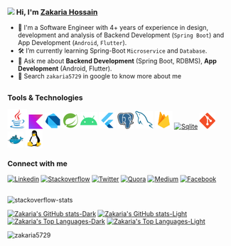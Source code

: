 ###  <img src="https://media.giphy.com/media/hvRJCLFzcasrR4ia7z/giphy.gif" width="2%"> Hi, I'm <a href="https://github.com/zakaria5729"> Zakaria Hossain </a>

- 🌱 I'm a Software Engineer with 4+ years of experience in design, development and analysis of Backend Development (``Spring Boot``) and App Development (``Android``, ``Flutter``).
- 🛠️ I’m currently learning Spring-Boot ``Microservice`` and ``Database``.
- 💬 Ask me about **Backend Development** (Spring Boot, RDBMS), **App Development** (Android, Flutter).
- 🔎 Search ``zakaria5729`` in google to know more about me

##
### Tools & Technologies
<a href="https://www.java.com" target="_blank"> <img height="44" src="https://raw.githubusercontent.com/devicons/devicon/master/icons/java/java-original.svg" alt="Java" /></a>
<a href="https://kotlinlang.org" target="_blank"><img height="32" src="https://raw.githubusercontent.com/github/explore/80688e429a7d4ef2fca1e82350fe8e3517d3494d/topics/kotlin/kotlin.png" alt="Kotlin" /></a>
<a href="https://dart.dev" target="_blank"><img height="36" src="https://raw.githubusercontent.com/github/explore/80688e429a7d4ef2fca1e82350fe8e3517d3494d/topics/dart/dart.png" alt="Dart" /></a>
<a href="https://spring.io/projects/spring-boot" target="_blank"><img height="36" src="https://raw.githubusercontent.com/github/explore/80688e429a7d4ef2fca1e82350fe8e3517d3494d/topics/spring-boot/spring-boot.png" alt="Spring Boot" /></a>
<a href="https://www.android.com" target="_blank"><img height="38" src="https://raw.githubusercontent.com/github/explore/80688e429a7d4ef2fca1e82350fe8e3517d3494d/topics/android/android.png" alt="Android" /></a>
<a href="https://flutter.dev" target="_blank"><img height="38" src="https://raw.githubusercontent.com/github/explore/80688e429a7d4ef2fca1e82350fe8e3517d3494d/topics/flutter/flutter.png" alt="Flutter" /></a>
<a href="https://www.postgresql.org" target="_blank"><img height="36" src="https://raw.githubusercontent.com/github/explore/80688e429a7d4ef2fca1e82350fe8e3517d3494d/topics/postgresql/postgresql.png" alt="PostgreSQL" /></a>
<a href="https://www.mysql.com" target="_blank"> <img height="40" src="https://raw.githubusercontent.com/devicons/devicon/master/icons/mysql/mysql-original.svg" alt="MySQL" /></a>
<a href="https://firebase.google.com" target="_blank"><img height="40" src="https://raw.githubusercontent.com/github/explore/80688e429a7d4ef2fca1e82350fe8e3517d3494d/topics/firebase/firebase.png" alt="Firebase" /></a>
<a href="https://www.sqlite.org" target="_blank"> <img height="36" src="https://www.vectorlogo.zone/logos/sqlite/sqlite-icon.svg" alt="Sqlite" /></a>
<a href="https://git-scm.com" target="_blank"> <img height="36" src="https://raw.githubusercontent.com/devicons/devicon/master/icons/git/git-original.svg" alt="Git" /></a>
<a href="https://www.docker.com" target="_blank"> <img height="36" src="https://raw.githubusercontent.com/devicons/devicon/master/icons/docker/docker-original.svg" alt="Docker" /></a>
<a href="https://www.linux.org" target="_blank"> <img height="39" src="https://raw.githubusercontent.com/devicons/devicon/master/icons/linux/linux-original.svg" alt="Linux" /></a>

### Connect with me
[![Linkedin](https://img.shields.io/badge/-linkedin-blue?style=for-the-badge&logoColor=white&color=blue&logo=linkedin&link=https://www.linkedin.com/in/zakaria5729)](https://www.linkedin.com/in/zakaria5729)
[![Stackoverflow](https://img.shields.io/badge/-stackoverflow-oarnge?style=for-the-badge&logo=stackoverflow&logoColor=white&color=orange&link=https://stackoverflow.com/users/8641776)](https://stackoverflow.com/users/8641776)
[![Twitter](https://img.shields.io/badge/-twitter-blue?style=for-the-badge&logo=twitter&logoColor=white&color=blue&link=https://twitter.com/zakaria5729)](https://twitter.com/zakaria5729)
[![Quora](https://img.shields.io/badge/-quora-maroon?style=for-the-badge&logoColor=white&color=maroon&logo=quora&https://www.quora.com/profile/Zakaria-Hossain-8)](https://www.quora.com/profile/Zakaria-Hossain-8)
[![Medium](https://img.shields.io/badge/-medium-black?style=for-the-badge&logo=medium&logoColor=white&color=black&link=https://medium.com/@zakaria5729)](https://medium.com/@zakaria5729)
[![Facebook](https://img.shields.io/badge/-facebook-blue?style=for-the-badge&logo=facebook&logoColor=white&color=blue&link=https://www.facebook.com/zakaria5729)](https://www.facebook.com/zakaria5729)

##
![stackoverflow-stats](https://github-stackoverflow-readme.vercel.app/?userId=8641776)

[![Zakaria's GitHub stats-Dark](https://github-readme-stats.vercel.app/api?username=zakaria5729&show_icons=true&border_radius=16&line_height=27&hide_border=true&&icon_color=FFA500&title_color=FFA500&bg_color=12181B&rank_icon=percentile&count_private=true&include_all_commits=true&theme=dark#gh-dark-mode-only)](https://github.com/zakaria5729/github-readme-stats#gh-dark-mode-only)
[![Zakaria's GitHub stats-Light](https://github-readme-stats.vercel.app/api?username=zakaria5729&show_icons=true&border_radius=16&line_height=27&icon_color=FFA500&title_color=FFA500&rank_icon=percentile&count_private=true&include_all_commits=true&theme=default#gh-light-mode-only)](https://github.com/zakaria5729/github-readme-stats#gh-light-mode-only) 
&nbsp;&nbsp;   [![Zakaria's Top Languages-Dark](https://github-readme-stats.vercel.app/api/top-langs/?username=zakaria5729&langs_count=3&border_radius=16&hide_border=true&text_bold=true&title_color=FFA500&bg_color=12181B&include_all_commits=true&count_private=true&hide=html,css,php,c&theme=dark#gh-dark-mode-only)](https://github.com/zakaria5729/github-readme-stats#gh-dark-mode-only)
[![Zakaria's Top Languages-Light](https://github-readme-stats.vercel.app/api/top-langs/?username=zakaria5729&langs_count=3&border_radius=16&text_bold=true&title_color=FFA500&include_all_commits=true&count_private=true&hide=html,css,php,c&theme=default#gh-light-mode-only)](https://github.com/zakaria5729/github-readme-langs_count#gh-light-mode-only)

<img src="https://komarev.com/ghpvc/?username=zakaria5729&label=Profile+Views:&color=red&style=for-the-badge" alt="zakaria5729" />
